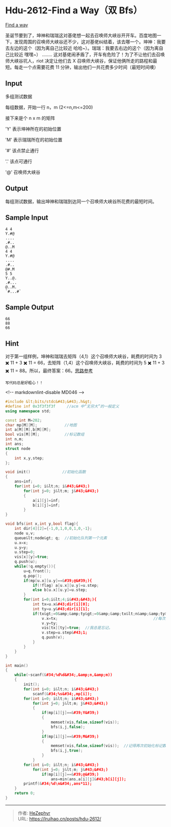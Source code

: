 # Hdu-2612-Find a Way（双 Bfs）


[Find a way](http://acm.hdu.edu.cn/showproblem.php?pid=2612)

圣诞节要到了，坤神和瑞瑞这对基佬想一起去召唤师大峡谷开开车。百度地图一下，发现周围的召唤师大峡谷还不少，这对基佬纠结着，该去哪一个。坤神：我要去左边的这个（因为离自己比较近 哈哈~）。瑞瑞：我要去右边的这个（因为离自己比较近 嘿嘿~） ........ 这对基佬闹矛盾了，开车有危险了！为了不让他们去召唤师大峡谷坑人，riot 决定让他们去 X 召唤师大峡谷，保证他俩所走的路程和最短。每走一个点需要花费 11 分钟，输出他们一共花费多少时间（最短时间噢）

## Input

多组测试数据

每组数据，开始一行 n，m (2&lt;=n,m&lt;=200)

接下来是个 n x m 的矩阵

&#39;Y&#39; 表示坤神所在的初始位置

&#39;M&#39; 表示瑞瑞所在的初始位置

&#39;#&#39; 该点禁止通行

&#39;.&#39; 该点可通行

&#39;@&#39; 召唤师大峡谷

## Output

每组测试数据，输出坤神和瑞瑞到达同一个召唤师大峡谷所花费的最短时间。

## Sample Input

    4 4
    Y.#@
    ....
    .#..
    @..M
    4 4
    Y.#@
    ....
    .#..
    @#.M
    5 5
    Y..@.
    .#...
    @..M.
    `#...#`

## Sample Output

    66
    88
    66

## Hint

对于第一组样例，坤神和瑞瑞去矩阵（4,1）这个召唤师大峡谷，耗费的时间为 3 ✖️ 11 &#43; 3 ✖️ 11 = 66，去矩阵（1,4）这个召唤师大峡谷，耗费的时间为 5 ✖️ 11 &#43; 3 ✖️ 11 = 88。所以，最终答案：66。[思路参考](https://blog.csdn.net/ld_1090815922/article/details/72448569)

`写代码总是好粗心！！`

&lt;!-- markdownlint-disable MD046 --&gt;

```c&#43;&#43;
#include &lt;bits/stdc&#43;&#43;.h&gt;
#define inf 0x3f3f3f3f     //acm 中“无穷大”的一般定义
using namespace std;

const int M=202;
char mp[M][M];            //地图
int a[M][M],b[M][M];
bool vis[M][M];           //标记数组
int n,m;
int ans;
struct node
{
    int x,y,step;
};

void init()              //初始化函数
{
    ans=inf;
    for(int i=0; i&lt;n; i&#43;&#43;)
        for(int j=0; j&lt;m; j&#43;&#43;)
        {
            a[i][j]=inf;
            b[i][j]=inf;
        }
}

void bfs(int x,int y,bool flag){
    int dir[4][2]={-1,0,1,0,0,1,0,-1};
    node u,v;
    queue&lt;node&gt; q;  //初始化队列第一个元素
    u.x=x;
    u.y=y;
    u.step=0;
    vis[x][y]=true;
    q.push(u);
    while(!q.empty()){
        u=q.front();
        q.pop();
        if(mp[u.x][u.y]==&#39;@&#39;){
            if(!flag) a[u.x][u.y]=u.step;
            else b[u.x][u.y]=u.step;
        }
        for(int i=0;i&lt;4;i&#43;&#43;){
            int tx=u.x&#43;dir[i][0];
            int ty=u.y&#43;dir[i][1];
            if(tx&gt;=0&amp;&amp;ty&gt;=0&amp;&amp;tx&lt;n&amp;&amp;ty&lt;m&amp;&amp;!vis[tx][ty]&amp;&amp;mp[tx][ty]!=&#39;#&#39;){//注意@和 M，Y 也是可以走的。
                v.x=tx;                                          //每次写搜索都忘记 vis!!!!
                v.y=ty;
                vis[tx][ty]=true;  //我总是忘记。
                v.step=u.step&#43;1;
                q.push(v);
            }
        }
    }
}

int main()
{
    while(~scanf(&#34;%d%d&#34;,&amp;n,&amp;m))
    {
        init();
        for(int i=0; i&lt;n; i&#43;&#43;)
            scanf(&#34;%s&#34;,mp[i]);
        for(int i=0; i&lt;n; i&#43;&#43;)
            for(int j=0; j&lt;m; j&#43;&#43;)
            {
                if(mp[i][j]==&#39;Y&#39;)
                {
                    memset(vis,false,sizeof(vis));
                    bfs(i,j,false);
                }
                if(mp[i][j]==&#39;M&#39;)
                {
                    memset(vis,false,sizeof(vis));  //记得再次初始化标记数组
                    bfs(i,j,true);
                }
            }
        for(int i=0; i&lt;n; i&#43;&#43;)
            for(int j=0; j&lt;m; j&#43;&#43;)
                if(mp[i][j]==&#39;@&#39;)
                    ans=min(ans,a[i][j]&#43;b[i][j]);
        printf(&#34;%d\n&#34;,ans*11);
    }
    return 0;
}

```


---

> 作者: [HeZephyr](https://github.com/HeZephyr)  
> URL: https://lruihao.cn/posts/hdu-2612/  

